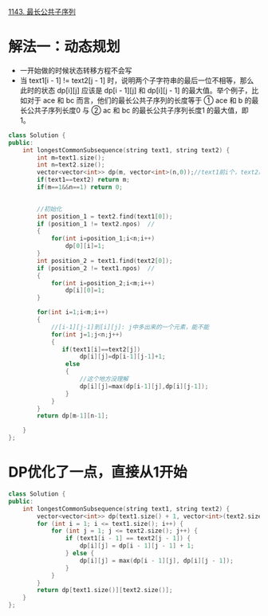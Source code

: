 [1143. 最长公共子序列](https://leetcode-cn.com/problems/longest-common-subsequence/)



# 解法一：动态规划
- 一开始做的时候状态转移方程不会写
- 当 text1[i - 1] != text2[j - 1] 时，说明两个子字符串的最后一位不相等，那么此时的状态 dp[i][j] 应该是 dp[i - 1][j] 和 dp[i][j - 1] 的最大值。举个例子，比如对于 ace 和 bc 而言，他们的最长公共子序列的长度等于 ① ace 和 b 的最长公共子序列长度0 与 ② ac 和 bc 的最长公共子序列长度1 的最大值，即 1。


```C++
class Solution {
public:
    int longestCommonSubsequence(string text1, string text2) {
        int m=text1.size();
        int n=text2.size();
        vector<vector<int>> dp(m, vector<int>(n,0));//text1前i个，text2前j个，组成的字符串组成的最长公共子序列长度
        if(text1==text2) return m;
        if(m==1&&n==1) return 0;
        

        //初始化
        int position_1 = text2.find(text1[0]);
        if (position_1 != text2.npos)  //
        {
            for(int i=position_1;i<n;i++)
                dp[0][i]=1;
        }
        int position_2 = text1.find(text2[0]);
        if (position_2 != text1.npos)  //
        {
            for(int i=position_2;i<m;i++)
                dp[i][0]=1;
        }

        for(int i=1;i<m;i++)
        {
            //[i-1][j-1]到[i][j]: j中多出来的一个元素，能不能
            for(int j=1;j<n;j++)
            {
               if(text1[i]==text2[j])
                    dp[i][j]=dp[i-1][j-1]+1;
                else
                {
                    //这个地方没理解
                    dp[i][j]=max(dp[i-1][j],dp[i][j-1]);
                }
            }
        }
        return dp[m-1][n-1];

    }
};
```


# DP优化了一点，直接从1开始


```c++
class Solution {
public:
    int longestCommonSubsequence(string text1, string text2) {
        vector<vector<int>> dp(text1.size() + 1, vector<int>(text2.size() + 1, 0));
        for (int i = 1; i <= text1.size(); i++) {
            for (int j = 1; j <= text2.size(); j++) {
                if (text1[i - 1] == text2[j - 1]) {
                    dp[i][j] = dp[i - 1][j - 1] + 1;
                } else {
                    dp[i][j] = max(dp[i - 1][j], dp[i][j - 1]);
                }
            }
        }
        return dp[text1.size()][text2.size()];
    }
};

```